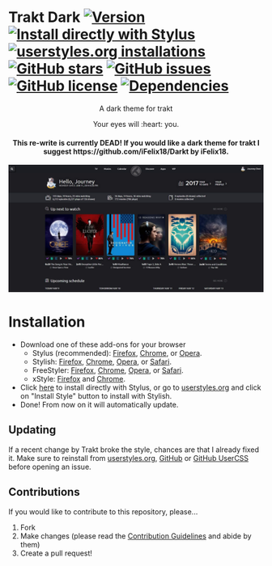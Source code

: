 # Trakt Dark [![Version][version]][1] [![Install directly with Stylus][stylus]][2] [![userstyles.org installations][userstyles]][3] [![GitHub stars][stars]][4] [![GitHub issues][issues]][5] [![GitHub license][license]][6] [![Dependencies][dependencies]][7]

<p align="center">A dark theme for trakt<p>
<p align="center"> Your eyes will :heart: you. <p>
<h4 align="center">This re-write is currently DEAD! If you would like a dark theme for trakt I suggest https://github.com/iFelix18/Darkt by iFelix18.</h4>

[![Preview][preview]][23]

# Installation

- Download one of these add-ons for your browser
  - Stylus (recommended): [Firefox][8], [Chrome][9], or [Opera][10].
  - Stylish: [Firefox][11], [Chrome][12], [Opera][13], or [Safari][14].
  - FreeStyler: [Firefox][15], [Chrome][16], [Opera][17], or [Safari][18].
  - xStyle: [Firefox][19] and [Chrome][20].
- Click [here][2] to install directly with Stylus, or go to [userstyles.org][3] and click on "Install Style" button to install with Stylish.
- Done! From now on it will automatically update.

## Updating

If a recent change by Trakt broke the style, chances are that I already fixed it. Make sure to reinstall from [userstyles.org][3], [GitHub][21] or [GitHub UserCSS][2] before opening an issue.

## Contributions

If you would like to contribute to this repository, please...

1. Fork
2. Make changes (please read the [Contribution Guidelines][22] and abide by them)
3. Create a pull request!

[version]: https://img.shields.io/github/tag/StylusThemes/Trakt-Dark.svg?longCache=true&style=flat-square
[1]: #
[stylus]: https://img.shields.io/badge/install%20directly%20with-Stylus-00adad.svg?longCache=true&style=flat-square "Click here!"
[2]: https://raw.githubusercontent.com/StylusThemes/Trakt-Dark/master/style.user.css
[userstyles]: https://img.shields.io/badge/dynamic/json.svg?label=userstyles.org%20installations&url=https%3A%2F%2Fwidget.userstyles.org%2Fstyles%2F125666%2Fdark-trakt-tv.json&query=total_installs&colorB=e51ced&longCache=true&style=flat-square
[3]: https://userstyles.org/styles/125666/dark-trakt-tv
[stars]: https://img.shields.io/github/stars/StylusThemes/Trakt-Dark.svg?longCache=true&style=flat-square
[4]: https://github.com/StylusThemes/Trakt-Dark/stargazers
[issues]: https://img.shields.io/github/issues/StylusThemes/Trakt-Dark.svg?longCache=true&style=flat-square
[5]: https://github.com/StylusThemes/Trakt-Dark/issues
[license]: https://img.shields.io/github/license/StylusThemes/Trakt-Dark.svg?longCache=true&style=flat-square
[6]: https://creativecommons.org/licenses/by-sa/4.0/
[dependencies]: https://img.shields.io/david/dev/StylusThemes/Trakt-Dark.svg?longCache=true&style=flat-square
[7]: https://david-dm.org/StylusThemes/Trakt-Dark?type=dev
[8]: https://addons.mozilla.org/en-US/firefox/addon/styl-us/
[9]: https://chrome.google.com/webstore/detail/stylus/clngdbkpkpeebahjckkjfobafhncgmne
[10]: https://addons.opera.com/en-gb/extensions/details/stylus/
[11]: https://addons.mozilla.org/en-US/firefox/addon/stylish/
[12]: https://chrome.google.com/webstore/detail/stylish-custom-themes-for/fjnbnpbmkenffdnngjfgmeleoegfcffe
[13]: https://addons.opera.com/en/extensions/details/stylish/
[14]: http://sobolev.us/stylish/
[15]: https://addons.mozilla.org/en-US/firefox/addon/freestyler/
[16]: https://chrome.google.com/webstore/detail/freestyler/hihigldmabkodfpehkgdemjklmaebmca
[17]: https://addons.opera.com/extensions/download/freestyler/
[18]: https://safari-extensions.apple.com/details/?id=ws.freestyler.freestyler-SRV36C8E2C
[19]: https://addons.mozilla.org/en-us/firefox/addon/xstyle
[20]: https://chrome.google.com/webstore/detail/xstyle/hncgkmhphmncjohllpoleelnibpmccpj
[21]: https://raw.githubusercontent.com/StylusThemes/Trakt-Dark/master/style.css
[22]: ./.github/CONTRIBUTING.md
[preview]: ./images/screenshots/Oldtrakt-after.png?raw=true
[23]: README.md#screenshot
